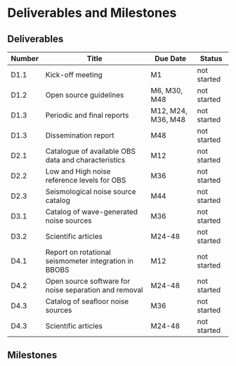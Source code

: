 # Deliverables and Milestones

## Deliverables

| Number | Title | Due Date | Status |
| ------ | ------ | ---------- | ------ |
| D1.1  | Kick-off meeting | M1 | not started |
| D1.2 | Open source guidelines | M6, M30, M48 | not started |
| D1.3 | Periodic and final reports | M12, M24, M36, M48 | not started |
| D1.3 | Dissemination report | M48 | not started |
| D2.1 | Catalogue of available OBS data and characteristics | M12 | not started |
| D2.2 | Low and High noise reference levels for OBS  | M36 | not started |
| D2.3 | Seismological noise source catalog | M44 | not started |
| D3.1 | Catalog of wave-generated noise sources | M36 | not started |
| D3.2 | Scientific articles | M24-48 | not started |
| D4.1  | Report on rotational seismometer integration in BBOBS | M12 | not started |
| D4.2 | Open source software for noise separation and removal | M24-48 | not started |
| D4.3 | Catalog of seafloor noise sources | M36 | not started |
| D4.3 | Scientific articles | M24-48 | not started |

## Milestones

